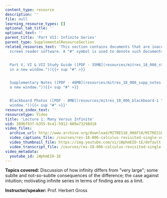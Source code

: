 ```yaml
---
content_type: resource
description: ''
file: null
learning_resource_types: []
optional_tab_title: ''
optional_text: ''
parent_title: 'Part VII: Infinite Series'
parent_type: SupplementalResourceSection
related_resources_text: 'This section contains documents that are inaccessible to
  screen reader software. A "#" symbol is used to denote such documents.


  Part V, VI & VII Study Guide ([PDF - 35MB](resources/mitres_18_006_study_5_6_7 "Open
  in a new window.")){{< sup "#" >}}


  Supplementary Notes ([PDF - 46MB](resources/mitres_18_006_supp_notes-1 "Open in
  a new window.")){{< sup "#" >}}


  Blackboard Photos ([PDF - 8MB](resources/mitres_18_006_blackboard-1 "Open in a new
  window.")){{< sup "#" >}}'
resource_index_text: ''
resourcetype: Video
title: 'Lecture 1: Many Versus Infinite'
uid: 3896f93f-b355-9c41-5912-889a73298d18
video_files:
  archive_url: http://www.archive.org/download/MITRES18_006F10/MITRES18_006F10_26_0701_300k.mp4
  video_captions_file: /courses/res-18-006-calculus-revisited-single-variable-calculus-fall-2010/9426dbf06f8c5a08a08c0bc79790ff2c_iWphmEIO-1E.vtt
  video_thumbnail_file: https://img.youtube.com/vi/iWphmEIO-1E/default.jpg
  video_transcript_file: /courses/res-18-006-calculus-revisited-single-variable-calculus-fall-2010/146be96ea0eeaf6724f3cc26ab479c20_iWphmEIO-1E.pdf
video_metadata:
  youtube_id: iWphmEIO-1E
---
```


**Topics covered:** Discussion of how infinity differs from "very large"; some sublte and not-so-subtle consequences of the difference; the case against intuition; motivating infinite series in terms of finding area as a limit.

**Instructor/speaker:** Prof. Herbert Gross